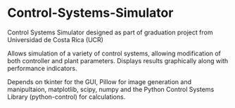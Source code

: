 # Control-Systems-Simulator
Control Systems Simulator designed as part of graduation project from Universidad de Costa Rica (UCR)

Allows simulation of a variety of control systems, allowing modification of both controller and plant parameters. Displays results graphically along with performance indicators.

Depends on tkinter for the GUI, Pillow for image generation and manipultaion, matplotlib, scipy, numpy and the Python Control Systems Library (python-control) for calculations.
